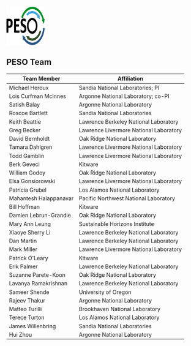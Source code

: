 <a href="https://pesoproject.org"><img src="PESO-Logo.png" alt="PESO Logo" width="100" height="100"></a>

## PESO Team

| **Team Member** | **Affiliation** |
| --- | --- |
| Michael Heroux | Sandia National Laboratories; PI |
| Lois Curfman McInnes | Argonne National Laboratory; co-PI |
| Satish Balay | Argonne National Laboratory |
| Roscoe Bartlett | Sandia National Laboratories |
| Keith Beattie | Lawrence Berkeley National Laboratory |
| Greg Becker | Lawrence Livermore National Laboratory |
| David Bernholdt | Oak Ridge National Laboratory |
| Tamara Dahlgren | Lawrence Livermore National Laboratory |
| Todd Gamblin | Lawrence Livermore National Laboratory |
| Berk Geveci | Kitware |
| William Godoy | Oak Ridge National Laboratory |
| Elsa Gonsiorowski | Lawrence Livermore National Laboratory |
| Patricia Grubel | Los Alamos National Laboratory |
| Mahantesh Halappanavar | Pacific Northwest National Laboratory |
| Bill Hoffman | Kitware |
| Damien Lebrun-Grandie | Oak Ridge National Laboratory |
| Mary Ann Leung | Sustainable Horizons Institute |
| Xiaoye Sherry Li | Lawrence Berkeley National Laboratory |
| Dan Martin | Lawrence Berkeley National Laboratory |
| Mark Miller | Lawrence Livermore National Laboratory |
| Patrick O'Leary | Kitware |
| Erik Palmer | Lawrence Berkeley National Laboratory |
| Suzanne Parete-Koon | Oak Ridge National Laboratory |
| Lavanya Ramakrishnan | Lawrence Berkeley National Laboratory |
| Sameer Shende | University of Oregon |
| Rajeev Thakur | Argonne National Laboratory |
| Matteo Turilli | Brookhaven National Laboratory |
| Terece Turton | Los Alamos National Laboratory |
| James Willenbring | Sandia National Laboratories |
| Hui Zhou | Argonne National Laboratory |
